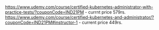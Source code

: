 https://www.udemy.com/course/certified-kubernetes-administrator-with-practice-tests/?couponCode=IND21PM - currnt price 579rs.
https://www.udemy.com/course/certified-kubernetes-and-administrator/?couponCode=IND21PM#instructor-1 - current price 449rs.

